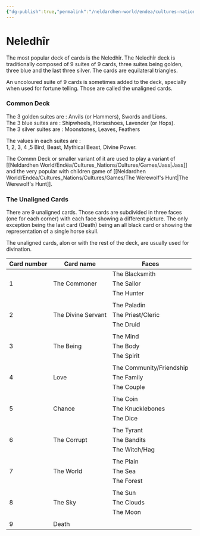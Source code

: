 ```yaml
---
{"dg-publish":true,"permalink":"/neldardhen-world/endea/cultures-nations/cultures/games/neledhir/"}
---
```


# Neledhîr
The most popular deck of cards is the Neledhîr. The Neledhîr deck is traditionally composed of 9 suites of 9 cards, three suites being golden, three blue and the last three silver. The cards are equilateral triangles.

An uncoloured suite of 9 cards is sometimes added to the deck, specially when used for fortune telling. Those are called the unaligned cards.

### Common Deck
The 3 golden suites are : Anvils (or Hammers), Swords and Lions.  
The 3 blue suites are : Shipwheels, Horseshoes, Lavender (or Hops).  
The 3 silver suites are : Moonstones, Leaves, Feathers

The values in each suites are :  
1, 2, 3, 4 ,5 Bird, Beast, Mythical Beast, Divine Power.

The Commn Deck or smaller variant of it are used to play a variant of [[Neldardhen World/Endëa/Cultures_Nations/Cultures/Games/Jass\|Jass]] and the very popular with children game of [[Neldardhen World/Endëa/Cultures_Nations/Cultures/Games/The Werewolf's Hunt\|The Werewolf's Hunt]].
### The Unaligned Cards

There are 9 unaligned cards. Those cards are subdivided in three faces (one for each corner) with each face showing a different picture. The only exception being the last card (Death) being an all black card or showing the representation of a single horse skull.

The unaligned cards, alon or with the rest of the deck, are usually used for divination.

| **Card number** | **Card name**      | **Faces**                |
| --------------- | ------------------ | ------------------------ |
|                 |                    | The Blacksmith           |
| 1               | The Commoner       | The Sailor               |
|                 |                    | The Hunter               |
|                 |                    |                          |
|                 |                    | The Paladin              |
| 2               | The Divine Servant | The Priest/Cleric        |
|                 |                    | The Druid                |
|                 |                    |                          |
|                 |                    | The Mind                 |
| 3               | The Being          | The Body                 |
|                 |                    | The Spirit               |
|                 |                    |                          |
|                 |                    | The Community/Friendship |
| 4               | Love               | The Family               |
|                 |                    | The Couple               |
|                 |                    |                          |
|                 |                    | The Coin                 |
| 5               | Chance             | The Knucklebones         |
|                 |                    | The Dice                 |
|                 |                    |                          |
|                 |                    | The Tyrant               |
| 6               | The Corrupt        | The Bandits              |
|                 |                    | The Witch/Hag            |
|                 |                    |                          |
|                 |                    | The Plain                |
| 7               | The World          | The Sea                  |
|                 |                    | The Forest               |
|                 |                    |                          |
|                 |                    | The Sun                  |
| 8               | The Sky            | The Clouds               |
|                 |                    | The Moon                 |
|                 |                    |                          |
| 9               | Death              |                          |
